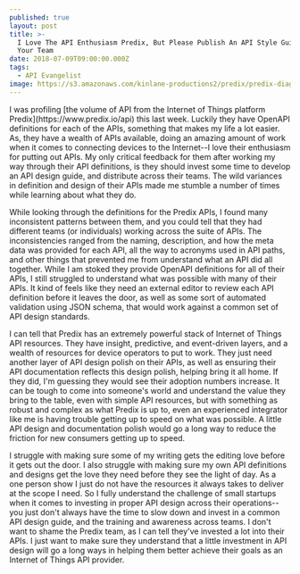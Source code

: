 ```yaml
---
published: true
layout: post
title: >-
  I Love The API Enthusiasm Predix, But Please Publish An API Style Guide For
  Your Team
date: 2018-07-09T09:00:00.000Z
tags:
  - API Evangelist
image: https://s3.amazonaws.com/kinlane-productions2/predix/predix-diagram.png
---
```

<p></p>I was profiling [the volume of API from the Internet of Things platform Predix](https://www.predix.io/api) this last week. Luckily they have OpenAPI definitions for each of the APIs, something that makes my life a lot easier. As, they have a wealth of APIs available, doing an amazing amount of work when it comes to connecting devices to the Internet--I love their enthusiasm for putting out APIs. My only critical feedback for them after working my way through their API definitions, is they should invest some time to develop an API design guide, and distribute across their teams. The wild variances in definition and design of their APIs made me stumble a number of times while learning about what they do.

While looking through the definitions for the Predix APIs, I found many inconsistent patterns between them, and you could tell that they had different teams (or individuals) working across the suite of APIs. The inconsistencies ranged from the naming, description, and how the meta data was provided for each API, all the way to acronyms used in API paths, and other things that prevented me from understand what an API did all together. While I am stoked they provide OpenAPI definitions for all of their APIs, I still struggled to understand what was possible with many of their APIs. It kind of feels like they need an external editor to review each API definition before it leaves the door, as well as some sort of automated validation using JSON schema, that would work against a common set of API design standards.

I can tell that Predix has an extremely powerful stack of Internet of Things API resources. They have insight, predictive, and event-driven layers, and a wealth of resources for device operators to put to work. They just need another layer of API design polish on their APIs, as well as ensuring their API documentation reflects this design polish, helping bring it all home. If they did, I'm guessing they would see their adoption numbers increase. It can be tough to come into someone's world and understand the value they bring to the table, even with simple API resources, but with something as robust and complex as what Predix is up to, even an experienced integrator like me is having trouble getting up to speed on what was possible. A little API design and documentation polish would go a long way to reduce the friction for new consumers getting up to speed.

I struggle with making sure some of my writing gets the editing love before it gets out the door. I also struggle with making sure my own API definitions and designs get the love they need before they see the light of day. As a one person show I just do not have the resources it always takes to deliver at the scope I need. So I fully understand the challenge of small startups when it comes to investing in proper API design across their operations--you just don't always have the time to slow down and invest in a common API design guide, and the training and awareness across teams. I don't want to shame the Predix team, as I can tell they've invested a lot into their APIs. I just want to make sure they understand that a little investment in API design will go a long ways in helping them better achieve their goals as an Internet of Things API provider.
